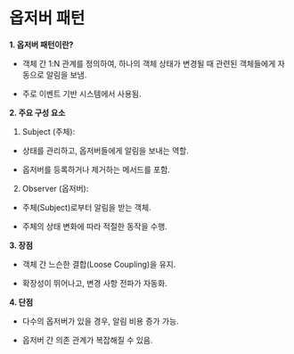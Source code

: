 # 옵저버 패턴

**1. 옵저버 패턴이란?**

- 객체 간 1:N 관계를 정의하여, 하나의 객체 상태가 변경될 때 관련된 객체들에게 자동으로 알림을 보냄.

- 주로 이벤트 기반 시스템에서 사용됨.

**2. 주요 구성 요소**

1. Subject (주체):

- 상태를 관리하고, 옵저버들에게 알림을 보내는 역할.

- 옵저버를 등록하거나 제거하는 메서드를 포함.

2. Observer (옵저버):

- 주체(Subject)로부터 알림을 받는 객체.

- 주체의 상태 변화에 따라 적절한 동작을 수행.

**3. 장점**

- 객체 간 느슨한 결합(Loose Coupling)을 유지.

- 확장성이 뛰어나고, 변경 사항 전파가 자동화.

**4. 단점**

- 다수의 옵저버가 있을 경우, 알림 비용 증가 가능.

- 옵저버 간 의존 관계가 복잡해질 수 있음.